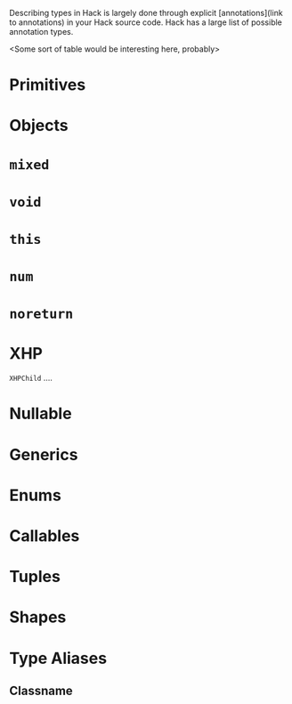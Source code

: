 Describing types in Hack is largely done through explicit [annotations](link to annotations) in your Hack source code. Hack has a large list of possible annotation types.

<Some sort of table would be interesting here, probably>

# Primitives

# Objects

# `mixed`

# `void`

# `this`

# `num`

# `noreturn`

# XHP

`XHPChild` ....

# Nullable

# Generics

# Enums

# Callables

<Make sure to mention that class_meth cannot be called on a private method>

# Tuples

# Shapes

# Type Aliases

## Classname<T>

